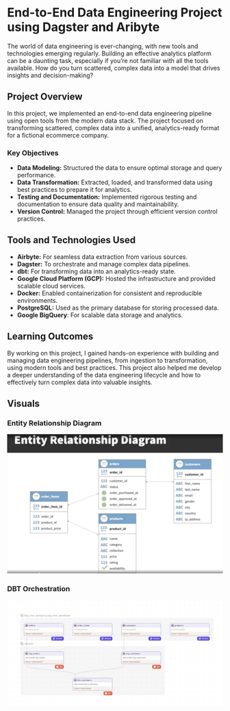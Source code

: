 # End-to-End Data Engineering Project using Dagster and Aribyte

The world of data engineering is ever-changing, with new tools and technologies emerging regularly. Building an effective analytics platform can be a daunting task, especially if you’re not familiar with all the tools available. How do you turn scattered, complex data into a model that drives insights and decision-making?

## Project Overview

In this project, we implemented an end-to-end data engineering pipeline using open tools from the modern data stack. The project focused on transforming scattered, complex data into a unified, analytics-ready format for a fictional ecommerce company. 

### Key Objectives
- **Data Modeling:** Structured the data to ensure optimal storage and query performance.
- **Data Transformation:** Extracted, loaded, and transformed data using best practices to prepare it for analytics.
- **Testing and Documentation:** Implemented rigorous testing and documentation to ensure data quality and maintainability.
- **Version Control:** Managed the project through efficient version control practices.

## Tools and Technologies Used
- **Airbyte:** For seamless data extraction from various sources.
- **Dagster:** To orchestrate and manage complex data pipelines.
- **dbt:** For transforming data into an analytics-ready state.
- **Google Cloud Platform (GCP):** Hosted the infrastructure and provided scalable cloud services.
- **Docker:** Enabled containerization for consistent and reproducible environments.
- **PostgreSQL:** Used as the primary database for storing processed data.
- **Google BigQuery**: For scalable data storage and analytics.

## Learning Outcomes
By working on this project, I gained hands-on experience with building and managing data engineering pipelines, from ingestion to transformation, using modern tools and best practices. This project also helped me develop a deeper understanding of the data engineering lifecycle and how to effectively turn complex data into valuable insights.


## Visuals

### Entity Relationship Diagram
![Entity Relationship Diagram](./images/erd.png)

### DBT Orchestration
![DBT Orchestration](./images/dbt_orchestration.png)
